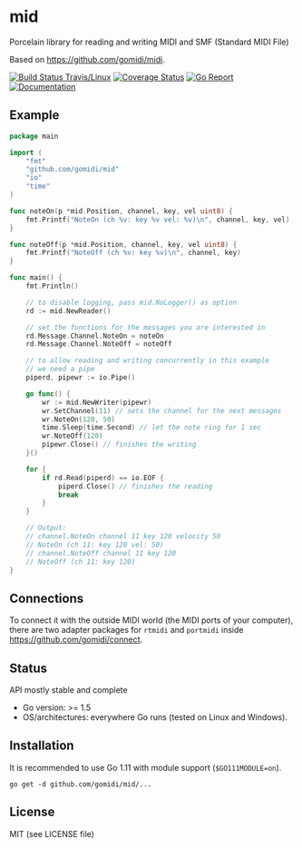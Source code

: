 # mid
Porcelain library for reading and writing MIDI and SMF (Standard MIDI File) 

Based on https://github.com/gomidi/midi.

[![Build Status Travis/Linux](https://travis-ci.org/gomidi/mid.svg?branch=master)](http://travis-ci.org/gomidi/mid) [![Coverage Status](https://coveralls.io/repos/github/gomidi/mid/badge.svg)](https://coveralls.io/github/gomidi/mid) [![Go Report](https://goreportcard.com/badge/github.com/gomidi/mid)](https://goreportcard.com/report/github.com/gomidi/mid) [![Documentation](http://godoc.org/github.com/gomidi/mid?status.png)](http://godoc.org/github.com/gomidi/mid)

## Example

```go
package main

import (
    "fmt"
    "github.com/gomidi/mid"
    "io"
    "time"
)

func noteOn(p *mid.Position, channel, key, vel uint8) {
    fmt.Printf("NoteOn (ch %v: key %v vel: %v)\n", channel, key, vel)
}

func noteOff(p *mid.Position, channel, key, vel uint8) {
    fmt.Printf("NoteOff (ch %v: key %v)\n", channel, key)
}

func main() {
    fmt.Println()

    // to disable logging, pass mid.NoLogger() as option
    rd := mid.NewReader()

    // set the functions for the messages you are interested in
    rd.Message.Channel.NoteOn = noteOn
    rd.Message.Channel.NoteOff = noteOff

    // to allow reading and writing concurrently in this example
    // we need a pipe
    piperd, pipewr := io.Pipe()

    go func() {
        wr := mid.NewWriter(pipewr)
        wr.SetChannel(11) // sets the channel for the next messages
        wr.NoteOn(120, 50)
        time.Sleep(time.Second) // let the note ring for 1 sec
        wr.NoteOff(120)
        pipewr.Close() // finishes the writing
    }()

    for {
        if rd.Read(piperd) == io.EOF {
            piperd.Close() // finishes the reading
            break
        }
    }

    // Output:
    // channel.NoteOn channel 11 key 120 velocity 50
    // NoteOn (ch 11: key 120 vel: 50)
    // channel.NoteOff channel 11 key 120
    // NoteOff (ch 11: key 120)
}
```

## Connections

To connect it with the outside MIDI world (the MIDI ports of your computer), there are two adapter packages for
`rtmidi` and `portmidi` inside https://github.com/gomidi/connect.

## Status

API mostly stable and complete

- Go version: >= 1.5
- OS/architectures: everywhere Go runs (tested on Linux and Windows).

## Installation

It is recommended to use Go 1.11 with module support (`$GO111MODULE=on`).

```
go get -d github.com/gomidi/mid/...
```

## License

MIT (see LICENSE file) 

